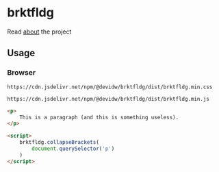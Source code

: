 # brktfldg

Read [about](https://github.com/devidw/brktfldg-demo#about) the project


## Usage

### Browser

```
https://cdn.jsdelivr.net/npm/@devidw/brktfldg/dist/brktfldg.min.css
```

```
https://cdn.jsdelivr.net/npm/@devidw/brktfldg/dist/brktfldg.min.js
```

```html
<p>
    This is a paragraph (and this is something useless).
</p>

<script>
    brktfldg.collapseBrackets(
        document.querySelector('p')
    )
</script>
```
